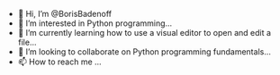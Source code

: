 - 👋 Hi, I’m @BorisBadenoff
- 👀 I’m interested in Python programming...
- 🌱 I’m currently learning how to use a visual editor to open and edit a file...
- 💞️ I’m looking to collaborate on Python programming fundamentals...
- 📫 How to reach me ...

<!---
BorisBadenoff/BorisBadenoff is a ✨ special ✨ repository because its `README.md` (this file) appears on your GitHub profile.
You can click the Preview link to take a look at your changes.
--->
